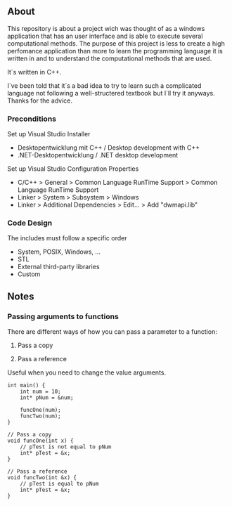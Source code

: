 ## About
This repository is about a project wich was thought of as a windows application that has an user interface and is able to execute several computational methods. The purpose of this project is less to create a high perfomance application than more to learn the programming language it is written in and to understand the computational methods that are used.

It´s written in C++.

I´ve been told that it´s a bad idea to try to learn such a complicated language not following a well-structered textbook but I´ll try it anyways. Thanks for the advice.

### Preconditions
Set up Visual Studio Installer
- Desktopentwicklung mit C++ / Desktop development with C++
- .NET-Desktopentwicklung / .NET desktop development

Set up Visual Studio Configuration Properties
- C/C++ > General > Common Language RunTime Support > Common Language RunTime Support
- Linker > System > Subsystem > Windows
- Linker > Additional Dependencies > Edit... > Add "dwmapi.lib"

### Code Design
The includes must follow a specific order
- System, POSIX, Windows, ...
- STL
- External third-party libraries
- Custom 

## Notes
### Passing arguments to functions
There are different ways of how you can pass a parameter to a function:
1. Pass a copy

2. Pass a reference

Useful when you need to change the value arguments.

```
int main() {
    int num = 10;
    int* pNum = &num;

    funcOne(num);
    funcTwo(num);
}

// Pass a copy
void funcOne(int x) {
    // pTest is not equal to pNum
    int* pTest = &x;
}

// Pass a reference
void funcTwo(int &x) {
    // pTest is equal to pNum
    int* pTest = &x;
}
```
 
